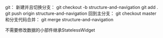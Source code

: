 git：
新建并且切换分支： git checkout -b structure-and-navigation
git add .
git push origin structure-and-navigation
回到主分支： git checkout master
和分支代码合并： git merge structure-and-navigation



不需要修改数据的小部件继承StatelessWidget

